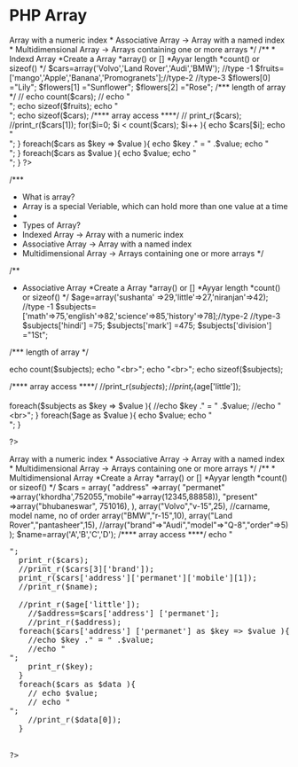  <!DOCTYPE html>
<html lang="en">
<head>
    <meta charset="UTF-8">
    <meta http-equiv="X-UA-Compatible" content="IE=edge">
    <meta name="viewport" content="width=device-width, initial-scale=1.0">
    <title>PHP Array</title>
</head>
<body>
    <h1>PHP Array </h1>

<?php
/***
 * What is array?
 * Array is a special Veriable, which can hold more than one value at a time
 * 
 * Types of Array?
 * Indexed Array            -> Array with a numeric index
 * Associative Array        -> Array with a named index
 * Multidimensional Array   -> Arrays containing one or more arrays
 */

 /**
  * Indexd Array
  *Create a Array
  *array()  or []
  *Ayyar length
  *count() or sizeof()
  */
  $cars=array('Volvo','Land Rover','Audi','BMW'); //type -1
  $fruits=['mango','Apple','Banana','Promogranets'];//type-2
  //type-3
  $flowers[0] ="Lily";
  $flowers[1] ="Sunflower";
  $flowers[2] ="Rose";

  /*** length  of array */

//   echo count($cars); 
//   echo "<br>";
 echo sizeof($fruits);
 echo "<br>";
  echo sizeof($cars);
  /**** array access  ****/
  // print_r($cars);
  //print_r($cars[1]);
  for($i=0; $i < count($cars); $i++ ){
    echo $cars[$i];
    echo "<br>";
  }
  foreach($cars as $key => $value ){
    echo $key ." = " .$value;
    echo "<br>";
  }
  foreach($cars as $value ){
    echo $value;
    echo "<br>";
  }
?>
    
</body>
</html>


/***
 * What is array?
 * Array is a special Veriable, which can hold more than one value at a time
 * 
 * Types of Array?
 * Indexed Array            -> Array with a numeric index
 * Associative Array        -> Array with a named index
 * Multidimensional Array   -> Arrays containing one or more arrays
 */

 /**
  * Associative Array
  *Create a Array
  *array()  or []
  *Ayyar length
  *count() or sizeof()
  */
  $age=array('sushanta' =>29,'little'=>27,'niranjan'=>42); //type -1
  $subjects=['math'=>75,'english'=>82,'science'=>85,'history'=>78];//type-2
  //type-3
  $subjects['hindi'] =75;
  $subjects['mark'] =475;
  $subjects['division'] ="1St";

  /*** length  of array */

  echo count($subjects); 
 echo "<br>";
  echo "<br>";
echo sizeof($subjects);
 
  /**** array access  ****/
  //print_r($subjects);
  //print_r($age['little']);

  foreach($subjects as $key => $value ){
    //echo $key ." = " .$value;
    //echo "<br>";
  }
  foreach($age as $value ){
    echo $value;
    echo "<br>";
  }


?>

<?php
/***
 * What is array?
 * Array is a special Veriable, which can hold more than one value at a time
 * 
 * Types of Array?
 * Indexed Array            -> Array with a numeric index
 * Associative Array        -> Array with a named index
 * Multidimensional Array   -> Arrays containing one or more arrays
 */

 /**
  * Multidimensional Array
  *Create a Array
  *array()  or []
  *Ayyar length
  *count() or sizeof()
  */
  
$cars = array(
    "address" =>array(
        "permanet" =>array('khordha',752055,"mobile"=>array(12345,88858)),
        "present" =>array("bhubaneswar", 751016),
    ),
    array("Volvo","v-15",25), //carname, model name, no of order
    array("BMW","r-15",10),
    array("Land Rover","pantasheer",15),
    //array("brand"=>"Audi","model"=>"Q-8","order"=>5)
);

$name=array('A','B','C','D');

  /**** array access  ****/
  echo "<pre>";
  print_r($cars);
  //print_r($cars[3]['brand']);
  print_r($cars['address']['permanet']['mobile'][1]);
  //print_r($name);
  
  //print_r($age['little']);
    //$address=$cars['address'] ['permanet'];
    //print_r($address);
  foreach($cars['address'] ['permanet'] as $key => $value ){
    //echo $key ." = " .$value;
    //echo "<br>";
    print_r($key);
  }
  foreach($cars as $data ){
    // echo $value;
    // echo "<br>";
    //print_r($data[0]);
  }


?>
